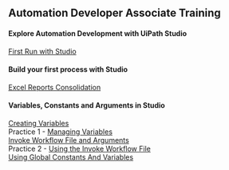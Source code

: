 ## Automation Developer Associate Training

#### Explore Automation Development with UiPath Studio
[First Run with Studio](https://github.com/pooh2304/UiPath-Academy/tree/main/Automation%20Developer%20Associate%20Training/%20Explore%20Automation%20Development%20with%20UiPath%20Studio/First%20Run%20with%20Studio) <br>

#### Build your first process with Studio
[Excel Reports Consolidation](https://github.com/pooh2304/UiPath-Academy/tree/main/Automation%20Developer%20Associate%20Training/%20Build%20Your%20First%20Process%20With%20Studio/Excel%20Reports%20Consolidation) <br>

#### Variables, Constants and Arguments in Studio
[Creating Variables](https://github.com/pooh2304/UiPath-Academy/tree/main/Automation%20Developer%20Associate%20Training/Variables%2C%20Constants%20and%20Arguments%20in%20Studio/Creating%20Variables) <br>
Practice 1 - [Managing Variables](https://github.com/pooh2304/UiPath-Academy/tree/main/Automation%20Developer%20Associate%20Training/Variables%2C%20Constants%20and%20Arguments%20in%20Studio/Managing%20Variables) <br>
[Invoke Workflow File and Arguments](https://github.com/pooh2304/UiPath-Academy/tree/main/Automation%20Developer%20Associate%20Training/Variables%2C%20Constants%20and%20Arguments%20in%20Studio/Invoke%20Workflow%20File%20and%20Arguments) <br>
Practice 2 - [Using the Invoke Workflow File](https://github.com/pooh2304/UiPath-Academy/tree/main/Automation%20Developer%20Associate%20Training/Variables%2C%20Constants%20and%20Arguments%20in%20Studio/Using%20the%20Invoke%20Workflow%20File) <br>
[Using Global Constants And Variables](https://github.com/pooh2304/UiPath-Academy/tree/main/Automation%20Developer%20Associate%20Training/Variables%2C%20Constants%20and%20Arguments%20in%20Studio/Using%20Global%20Constants%20And%20Variables) <br>
